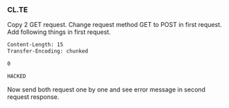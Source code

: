 ### CL.TE 
Copy 2 GET request. Change request method GET to POST in first request. Add following things in first request.
```txt
Content-Length: 15
Transfer-Encoding: chunked

0

HACKED
```
Now send both request one by one and see error message in second request response. 
